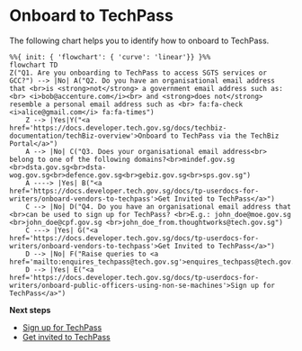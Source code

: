 # Onboard to TechPass

The following chart helps you to identify how to onboard to TechPass.

```mermaid
%%{ init: { 'flowchart': { 'curve': 'linear'}} }%%
flowchart TD
Z("Q1. Are you onboarding to TechPass to access SGTS services or GCC?") --> |No| A("Q2. Do you have an organisational email address that <br>is <strong>not</strong> a government email address such as:<br> <i>bob@accenture.com</i><br> and <strong>does not</strong> resemble a personal email address such as <br> fa:fa-check <i>alice@gmail.com</i> fa:fa-times")
    Z --> |Yes|Y("<a href='https://docs.developer.tech.gov.sg/docs/techbiz-documentation/techBiz-overview'>Onboard to TechPass via the TechBiz Portal</a>")
    A --> |No| C("Q3. Does your organisational email address<br> belong to one of the following domains?<br>mindef.gov.sg <br>dsta.gov.sg<br>dsta-wog.gov.sg<br>defence.gov.sg<br>gebiz.gov.sg<br>sps.gov.sg")
    A ----> |Yes| B("<a href='https://docs.developer.tech.gov.sg/docs/tp-userdocs-for-writers/onboard-vendors-to-techpass'>Get Invited to TechPass</a>")
    C --> |No| D("Q4. Do you have an organisational email address that <br>can be used to sign up for TechPass? <br>E.g.: john_doe@moe.gov.sg <br>john_doe@cpf.gov.sg <br>john_doe_from.thoughtworks@tech.gov.sg")
    C ---> |Yes| G("<a href='https://docs.developer.tech.gov.sg/docs/tp-userdocs-for-writers/onboard-vendors-to-techpass'>Get Invited to TechPass</a>")
    D --> |No| F("Raise queries to <a href='mailto:enquires_techpass@tech.gov.sg'>enquires_techpass@tech.gov.sg</a>")
    D --> |Yes| E("<a href='https://docs.developer.tech.gov.sg/docs/tp-userdocs-for-writers/onboard-public-officers-using-non-se-machines'>Sign up for TechPass</a>")
```

<!--
Users can onboard to TechPass as **public officers** or **vendors**.

Refer to the following table to identify your onboarding persona:

| Persona| Description | <div style="width:210px">Examples</div> |
|----| ------------- |:-------------:|
| **Vendor** | Users who do not have a WOG account. These users may have an email address provided by the vendor organisation or it may belong to specific domains such as<br>&nbsp;&nbsp;&nbsp;&nbsp;&nbsp;&nbsp;&nbsp;&nbsp;- dsta.gov.sg<br>&nbsp;&nbsp;&nbsp;&nbsp;&nbsp;&nbsp;&nbsp;&nbsp;- dsta-wog.gov.sg<br>&nbsp;&nbsp;&nbsp;&nbsp;&nbsp;&nbsp;&nbsp;&nbsp;- mindef.gov.sg<br>&nbsp;&nbsp;&nbsp;&nbsp;&nbsp;&nbsp;&nbsp;&nbsp;- defence.gov.sg<br>&nbsp;&nbsp;&nbsp;&nbsp;&nbsp;&nbsp;&nbsp;&nbsp;- gebiz.gov.sg<br>&nbsp;&nbsp;&nbsp;&nbsp;&nbsp;&nbsp;&nbsp;&nbsp;- sps.gov.sg<br><br>**Note**:<br>- Email domain is the part of an email address that comes after the “@” symbol. For example, if your email address is john_doe@sps.gov.sg, then **sps.gov.sg** is your email domain.<br><br>- You can't use your personal email address such as john_doe@hotmail.com, john_doe@gmail.com and john_doe@yahoo.com while requesting for a TechPass account.| - john_doe@ncs.com.sg<br>- john_doe@accenture.com.sg<br>- john_doe@dsta.gov.sg<br>- john_doe@gebiz.gov.sg  |
| **Public officer** | Users who have a WOG account.<br><br>**Note**: Users who have a  ***_from*** in their email address are **NOT** public officers.  | - john_doe@cpf.gov.sg<br>- john_doe@hdb.gov.sg |
-->

**Next steps**

- [Sign up for TechPass](onboard-public-officers-using-non-se-machines)
- [Get invited to TechPass](onboard-vendors-to-techpass)



